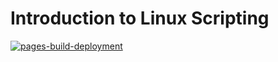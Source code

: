 # Introduction to Linux Scripting

[![pages-build-deployment](https://github.com/crollins18/intro-linux-scripting/actions/workflows/pages/pages-build-deployment/badge.svg)](https://github.com/crollins18/intro-linux-scripting/actions/workflows/pages/pages-build-deployment)
